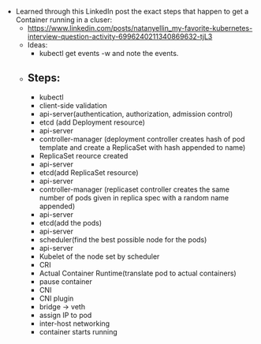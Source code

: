 - Learned through this LinkedIn post the exact steps that happen to get a Container running in a cluser:
	- https://www.linkedin.com/posts/natanyellin_my-favorite-kubernetes-interview-question-activity-6996240211340869632-tjL3
	- Ideas:
		- kubectl get events -w and note the events.
	- Steps:
		-
		- kubectl
		- client-side validation
		- api-server(authentication, authorization, admission control)
		- etcd (add Deployment resource)
		- api-server
		- controller-manager (deployment controller creates hash of pod template and create a ReplicaSet with hash appended to name)
		- ReplicaSet reource created
		- api-server
		- etcd(add ReplicaSet resource)
		- api-server
		- controller-manager (replicaset controller creates the same number of pods given in replica spec with a random name appended)
		- api-server
		- etcd(add the pods)
		- api-server
		- scheduler(find the best possible node for the pods)
		- api-server
		- Kubelet of the node set by scheduler
		- CRI
		- Actual Container Runtime(translate pod to actual containers)
		- pause container
		- CNI
		- CNI plugin
		- bridge -> veth
		- assign IP to pod
		- inter-host networking
		- container starts running